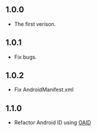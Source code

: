 ## 1.0.0

* The first verison.

## 1.0.1

* Fix bugs.

## 1.0.2

* Fix AndroidManifest.xml

## 1.1.0

* Refactor Android ID using [OAID](https://github.com/gzu-liyujiang/Android_CN_OAID)
